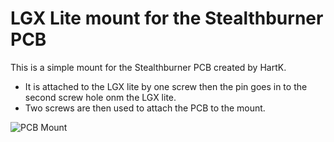 # LGX Lite mount for the Stealthburner PCB
This is a simple mount for the Stealthburner PCB created by HartK.  
- It is attached to the LGX lite by one screw then the pin goes in to the second screw hole onm the LGX lite.
- Two screws are then used to attach the PCB to the mount.

![PCB Mount](https://user-images.githubusercontent.com/62263528/170388413-61df64d7-7277-4442-8d11-33119a9df52f.jpg)
